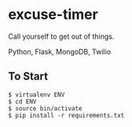 excuse-timer
============

Call yourself to get out of things.

Python, Flask, MongoDB, Twilio

To Start
---------

```
$ virtualenv ENV
$ cd ENV
$ source bin/activate
$ pip install -r requirements.txt
```

